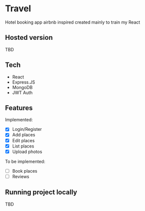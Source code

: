 # Travel

Hotel booking app airbnb inspired created mainly to train my React

## Hosted version

TBD

## Tech

- React
- Express.JS
- MongoDB
- JWT Auth

## Features

Implemented:

- [x] Login/Register
- [x] Add places
- [x] Edit places
- [x] List places
- [x] Upload photos

To be implemented:

- [ ] Book places
- [ ] Reviews

## Running project locally

TBD
